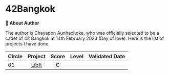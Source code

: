 # 42Bangkok

:open_file_folder: **About Author**

The author is Chayapon Aunhachoke, who was officially selected to be a cadet of 42 Bangkok at 14th February 2023 (Day of love). Here is the list of projects I have done.

|Circle |Project  |Score  |Level  | Validated Date  |
| ------------- |:-------------:|:-------------:|:-------------:|-------------:|
|      01       |[Libft](https://github.com/caunhach/42cursus_Libft)     |       C       |               |              |
